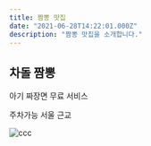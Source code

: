 ```yaml
---
title: 짬뽕 맛집
date: "2021-06-28T14:22:01.000Z"
description: "짬뽕 맛집을 소개합니다."
---
```


## 차돌 짬뽕

아기 짜장면 무료 서비스

주차가능 
서울 근교

![ccc](food.jpg "차돌짬뽕")

